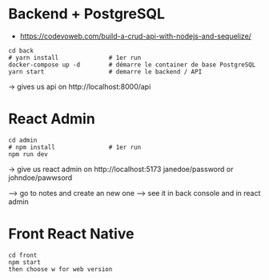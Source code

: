 # Backend + PostgreSQL
- https://codevoweb.com/build-a-crud-api-with-nodejs-and-sequelize/


```
cd back
# yarn install              # 1er run
docker-compose up -d        # démarre le container de base PostgreSQL 
yarn start                  # demarre le backend / API
```
-> gives us api on http://localhost:8000/api

# React Admin
```
cd admin
# npm install               # 1er run
npm run dev
```

-> give us react admin on http://localhost:5173
janedoe/password or johndoe/pawwsord

--> go to notes and create an new one
--> see it in back console and in react admin

# Front React Native
```
cd front
npm start
then choose w for web version

```